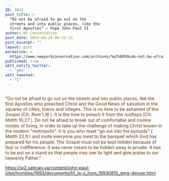 ```yaml
---
ID: 3012
post_title: >
  “Do not be afraid to go out on the
  streets and into public places, like the
  first Apostles” – Pope John Paul II
author: NY Conservative
post_date: 2015-04-24 08:12:21
post_excerpt: ""
layout: post
permalink: >
  https://www.newyorkconservative.com/archives/%e2%80%9cdo-not-be-afraid-to-go-out-on-the-streets-and-into-public-places-like-the-first-apostles%e2%80%9d-%e2%80%93-pope-john-paul-ii/
published: true
aktt_notify_twitter:
  - 'yes'
aktt_tweeted:
  - "1"
---
```

<p><img src="http://www.newyorkconservative.com/wp-content/uploads/2015/04/042415_1211_Donotbeafra1.jpg" alt=""/>
	</p><p><span style="color:#663300">"Do not be afraid to go out on the streets and into public places, like the first Apostles who preached Christ and the Good News of salvation in the squares of cities, towns and villages. This is no time to be ashamed of the Gospel (Cfr. <em>Rom</em> 1,16<span style="font-family:Tahoma">
			</span>). It is the time to preach it from the rooftops (Cfr. <em>Matth</em> 10,27<span style="font-family:Tahoma">
			</span>). Do not be afraid to break out of comfortable and routine modes of living, in order to take up the challenge of making Christ known in the modern "metropolis". It is you who must "go out into the byroads" (<span style="font-family:Tahoma">
			</span><em>Matth</em> 22,9<span style="font-family:Tahoma">
			</span>) and invite everyone you meet to the banquet which God has prepared for his people. The Gospel must not be kept hidden because of fear or indifference. It was never meant to be hidden away in private. It has to be put on a stand so that people may see its light and give praise to our heavenly Father."
</span></p><p><a href="https://w2.vatican.va/content/john-paul-ii/en/homilies/1993/documents/hf_jp-ii_hom_19930815_gmg-denver.html">https://w2.vatican.va/content/john-paul-ii/en/homilies/1993/documents/hf_jp-ii_hom_19930815_gmg-denver.html</a>
	</p>